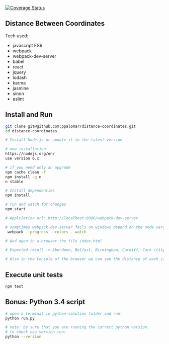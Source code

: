 [![Coverage Status](https://coveralls.io/repos/github/ppalomar/distance-coordinates/badge.svg?branch=master)](https://coveralls.io/github/ppalomar/distance-coordinates?branch=master)

## Distance Between Coordinates

Tech used:

- javascript ES6
- webpack
- webpack-dev-server
- babel
- react
- jquery
- lodash
- karma
- jasmine
- sinon
- eslint


## Install and Run
```bash
git clone git@github.com:ppalomar/distance-coordinates.git
cd distance-coordinates

# Install Node.js or update it to the latest version

# new installation
https://nodejs.org/en/
use version 6.x

# if you need only an upgrade
npm cache clean -f
npm install -g n
n stable

# Install dependencies
npm install

# run and watch for changes
npm start

# Applciation url: http://localhost:8080/webpack-dev-server

# sometimes webpack-dev-server fails on windows depend on the node version and windows architecture, if fails do this:
 webpack --progress --colors --watch

# And open in a browser the file index.html

# Expected result -> Aberdeen, Belfast, Birmingham, Cardiff, Cork (city), Douglas, Dublin, Edinburgh, Glasgow, Greenwich, Leeds, Liverpool, London, Manchester

# Also in the Console of the browser we can see the distance of each city from Dublin in a format like: 'From: Dublin To: Madrid Distance: 1451.1880462200738 km' 


```
## Execute unit tests
```bash
npm test
```

## Bonus: Python 3.4 script
```bash
# open a terminal in python-solution folder and run:
python run.py

# note: be sure that you are running the correct python version.
# to check you version run:
python --version
```


